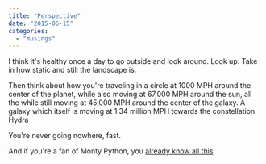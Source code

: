 ```yaml
---
title: "Perspective"
date: "2015-06-15"
categories: 
  - "musings"
---
```


I think it's healthy once a day to go outside and look around. Look up. Take in how static and still the landscape is.

Then think about how you're traveling in a circle at 1000 MPH around the center of the planet, while also moving at 67,000 MPH around the sun, all the while still moving at 45,000 MPH around the center of the galaxy. A galaxy which itself is moving at 1.34 million MPH towards the constellation Hydra

You're never going nowhere, fast.

And if you're a fan of Monty Python, you [already know all this](https://www.youtube.com/watch?v=buqtdpuZxvk).
